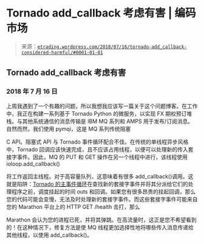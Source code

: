 <!--yml

category: 未分类

date: 2024-05-12 19:29:10

-->

# Tornado add_callback 考虑有害 | 编码市场

> 来源：[`etrading.wordpress.com/2018/07/16/tornado-add_callback-considered-harmful/#0001-01-01`](https://etrading.wordpress.com/2018/07/16/tornado-add_callback-considered-harmful/#0001-01-01)

## Tornado add_callback 考虑有害

### 2018 年 7 月 16 日

上周我遇到了一个有趣的问题，所以我想我应该写一篇关于这个问题博客。在工作中，我正在构建一系列基于 Tornado Python 的微服务，以实现 FX 期权预订堆栈。与其他系统通信的消息传输是 IBM MQ 系列和 AMPS 用于发布/订阅消息。自然而然，我们使用 pymqi，这是 MQ 系列传统阻塞

C API。阻塞式 API 与 Tornado 事件循环配合不佳。在传统的单线程异步风格中，Tornado 回调应该快速完成，且不应该占用线程，以便可以处理新的传入套接字事件。因此，MQ 的 PUT 和 GET 操作在另一个线程中进行，该线程使用 ioloop.add_callback()

将工作返回主线程。对于高容量队列，这意味着有很多 add_callback()调用。这就是陷阱：[Tornado 的主事件循环](http://www.tornadoweb.org/en/stable/_modules/tornado/ioloop.html#IOLoop.start)在查找新的套接字事件并将其分派给它们的处理程序之前，调度挂起的时间 outs 和回调。如果您有很多昂贵的挂起回调，那么您的代码可能会变慢，无法及时处理新的套接字事件。而这些套接字事件可能来自您的 Marathon 平台上的 HTTP GET /health 击打，那么

Marathon 会认为您的进程已死，并将其弹跳。在高流量时，这正是您不希望看到的！在这种情况下，修复方法是使 MQ 线程更加选择性地将哪些传入消息传递给其他线程，以使用 add_callback()。
